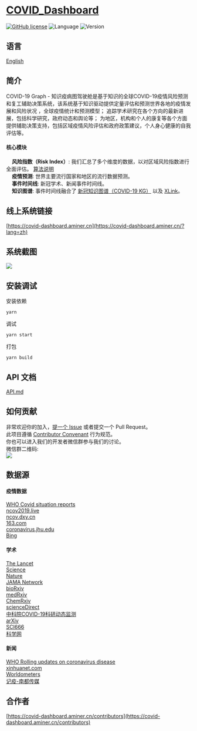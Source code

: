 # [COVID_Dashboard](https://covid-dashboard.aminer.cn/)  
[![GitHub license](https://img.shields.io/badge/license-MIT-blue.svg)](https://github.com/facebook/react/blob/master/LICENSE)
![Language](https://img.shields.io/badge/language-TypeScript-{}.svg)
![Version](https://img.shields.io/badge/version-1.0.1-yellow.svg)
## 语言
[English](https://github.com/AMinerOpen/covid_dashboard/blob/master/README.md)
## 简介
COVID-19 Graph - 知识疫病图驾驶舱是基于知识的全球COVID-19疫情风险预测和复工辅助决策系统，该系统基于知识驱动提供定量评估和预测世界各地的疫情发展和风险状况 ，全球疫情统计和预测模型； 追踪学术研究在各个方向的最新进展，包括科学研究，政府动态和舆论等； 为地区，机构和个人的康复等各个方面提供辅助决策支持，包括区域疫情风险评估和政府政策建议，个人身心健康的自我评估等。
#### 核心模块
&nbsp;&nbsp;&nbsp;&nbsp;**风险指数（Risk Index）**: 我们汇总了多个维度的数据，以对区域风险指数进行全面评估。 [算法说明](https://covid-dashboard.aminer.cn/algorithm/?lang=zh)  
&nbsp;&nbsp;&nbsp;&nbsp;**疫情预测**: 世界主要流行国家和地区的流行数据预测。  
&nbsp;&nbsp;&nbsp;&nbsp;**事件时间线**: 新冠学术、新闻事件时间线。  
&nbsp;&nbsp;&nbsp;&nbsp;**知识图谱**: 事件时间线融合了 [新冠知识图谱（COVID-19 KG）](https://covid-19.aminer.cn/kg) 以及 [XLink](http://xlink.xlore.org/)。
  
## 线上系统链接
[https://covid-dashboard.aminer.cn](https://covid-dashboard.aminer.cn/?lang=zh)

## 系统截图
![](https://lfs.aminer.cn/misc/ncov/dashboard/snapshot_1_1.png)

## 安装调试
安装依赖
```
yarn
```  
调试
```
yarn start
```
打包
```
yarn build 
```

## API 文档
[API.md](https://github.com/AMinerOpen/covid_dashboard/blob/master/API.md)

## 如何贡献
非常欢迎你的加入，[提一个 Issue](https://github.com/AMinerOpen/covid_dashboard/issues/new) 或者提交一个 Pull Request。  
此项目遵循 [Contributor Convenant](http://contributor-covenant.org/version/1/3/0/) 行为规范。  
你也可以进入我们的开发者微信群参与我们的讨论。  
微信群二维码:  
![](https://lfs.aminer.cn/misc/ncov/dashboard/wechat_20200529.jpg)

## 数据源
#### 疫情数据
[WHO Covid situation reports](https://www.who.int/emergencies/diseases/novel-coronavirus-2019/situation-reports)  
[ncov2019.live](https://ncov2019.live/data)  
[ncov.dxy.cn](https://ncov.dxy.cn/ncovh5/view/pneumonia)  
[163.com](https://wp.m.163.com/163/page/news/virus_world/index.html?spssid=e205fe771eb79b6e597833b5e13e7516&spsw=1&spss=native)  
[coronavirus.jhu.edu](https://coronavirus.jhu.edu/map.html)  
[Bing](https://cn.bing.com/covidans/locations)

#### 学术
[The Lancet](https://www.thelancet.com/coronavirus/correspondence)  
[Science](https://www.sciencedirect.com/search/advanced?tak=Coronavirus%20OR%20%22Corona%20virus%22%20OR%20%222019-nCoV%22%20OR%20%22SADS-CoV%22%20OR%20%22SARS-CoV%22%20OR%20%22MERS-CoV%22%20OR%20%E2%80%9CSevere%20Acute%20Respiratory%20Syndrome%E2%80%9D%20OR%20%E2%80%9CMiddle%20East%20Respiratory%20Syndrome%E2%80%9D&articleTypes=REV%2CFLA&show=100&ent=true&years=2020&lastSelectedFacet=years")  
[Nature](https://www.springernature.com/gp/researchers/campaigns/coronavirus)  
[JAMA Network](https://jamanetwork.com/journals/jama/pages/coronavirus-alert)  
[bioRxiv](https://www.biorxiv.org/search/COVID-19)  
[medRxiv](https://www.medrxiv.org/search/Coronavirus)  
[ChemRxiv](https://chemrxiv.org/search?q=covid-19&searchMode=1)  
[scienceDirect](https://www.sciencedirect.com/search/advanced?tak=Coronavirus%20OR%20%22Corona%20virus%22%20OR%20%222019-nCoV%22%20OR%20%22SADS-CoV%22%20OR%20%22SARS-CoV%22%20OR%20%22MERS-CoV%22%20OR%20%E2%80%9CSevere%20Acute%20Respiratory%20Syndrome%E2%80%9D%20OR%20%E2%80%9CMiddle%20East%20Respiratory%20Syndrome%E2%80%9D&articleTypes=REV%2CFLA&show=100&ent=true)  
[中科院COVID-19科研动态监测](http://stm.las.ac.cn/STMonitor/qbwnew/openhome.htm?serverId=172)  
[arXiv](https://arxiv.org/search/?query=Coronavirus+&searchtype=all&source=header)  
[SCI666](http://www.sci666.com.cn/)  
[科学网](http://www.sciencenet.cn)  

#### 新闻
[WHO Rolling updates on coronavirus disease](https://www.who.int/emergencies/diseases/novel-coronavirus-2019/events-as-they-happen)  
[xinhuanet.com](http://www.xinhuanet.com/english/)  
[Worldometers](https://www.worldometers.info/coronavirus/)  
[记疫-南都传媒](https://m.mp.oeeee.com/h5/pages/v20/nCovTimeline/)  

## 合作者
[https://covid-dashboard.aminer.cn/contributors](https://covid-dashboard.aminer.cn/contributors)